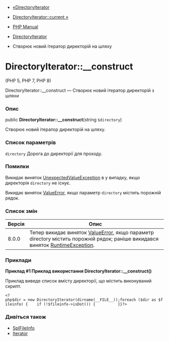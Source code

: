 - [«DirectoryIterator](class.directoryiterator.md)
- [DirectoryIterator::current »](directoryiterator.current.md)

- [PHP Manual](index.md)
- [DirectoryIterator](class.directoryiterator.md)
- Створює новий ітератор директорій на шляху

# DirectoryIterator::\_\_construct

(PHP 5, PHP 7, PHP 8)

DirectoryIterator::\_\_construct — Створює новий ітератор директорій з
шляхи

### Опис

public **DirectoryIterator::\_\_construct**(string `$directory`)

Створює новий ітератор директорій на шляху.

### Список параметрів

`directory`
Дорога до директорії для проходу.

### Помилки

Викидає виняток
[UnexpectedValueException](class.unexpectedvalueexception.md) в
у випадку, якщо директорія `directory` не існує.

Викидає виняток [ValueError](class.valueerror.md), якщо
параметр `directory` містить порожній рядок.

### Список змін

| Версія | Опис                                                                                                                                                                             |
|--------|----------------------------------------------------------------------------------------------------------------------------------------------------------------------------------|
| 8.0.0  | Тепер викидає виняток [ValueError](class.valueerror.md), якщо параметр directory містить порожній рядок; раніше викидався виняток [RuntimeException](class.runtimeexception.md). |

### Приклади

**Приклад #1 Приклад використання
**DirectoryIterator::\_\_construct()****

Приклад виведе список вмісту директорії, що містить виконуваний
скрипт.

`<?php$dir = new DirectoryIterator(dirname(__FILE__));foreach ($dir as $fileinfo) {    if (!$fileinfo->isDot()) {          }}?> `

### Дивіться також

- [SplFileInfo](class.splfileinfo.md)
- [Iterator](class.iterator.md)
